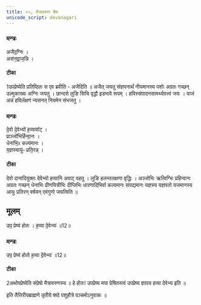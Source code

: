 ```yaml
---
title: ०५, मैत्रावरुणः प्रैषः
unicode_script: devanagari
---
```


### मन्त्रः
अजै॑द॒ग्निः ।  
अस॑न॒द्वाज॒न्नि ।
#### टीका
1उपप्रेष्येति प्रतिष्ठितः स एव ब्रवीति - अजैदिति ॥ अजैत् जयतु संज्ञपनार्थं नीयमानस्य पशोः अग्रतः गच्छन् उल्मुकाख्यः अग्निः जयतु । छान्दसे लुङि सिचि वृद्धौ इडभावे रूपम् । हविस्संपादनसामर्थ्यवत्त्वं जयः । वाजं अन्नं हविर्लक्षणं न्यसनत् नियमेन संभजतु ।
### मन्त्रः

दे॒वो दे॒वेभ्यो॑ ह॒व्यावा᳚ट् ।  
प्राञ्जो॑भिर्हिन्वा॒नः ।  
धेना॑भि॒ᳵ कल्प॑मानः ।  
य॒ज्ञस्यायु॑ᳶ प्रति॒रन्न् ।  
#### टीका

देवो दानादियुक्तः देवेभ्यो हव्यानि अवाट् वहतु । लुङि हलन्तलक्षणा वृद्धिः । अञ्जोभिः ऋत्विग्भिः प्रहिन्वानः अग्रतः गच्छन् धेनाभिः प्रीणयित्रीभिः दीप्तिभिः धारणादिभिर्वा कल्पमानः संपद्यमानः यज्ञस्य यज्ञवतो यजमानस्य आयुः प्रतिरन् वर्षयन् एवंगुणो जयत्विति ॥
## मूलम्
उप॒ प्रेष्य॑ होतः ।
ह॒व्या दे॒वेभ्यः॑ ॥12॥  

### मन्त्रः
उप॒ प्रेष्य॑ होतो ह॒व्या दे॒वेभ्यः॑ ॥12॥  

#### टीका
2अथोपप्रेष्येति संप्रेषो मैत्रावरुणस्य ॥ हे होतः! उपप्रेष्य मया प्रेषितस्त्वं उपप्रेष्य ज्ञापय हव्या देवेभ्य इति ॥  

इति तैत्तिरीयब्राह्मणे तृतीये षष्ठे पशुहौत्रे पञ्चमोऽनुवाकः ॥  
